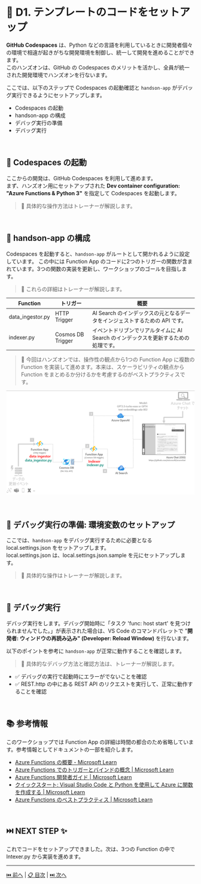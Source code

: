 # 🧪 D1. テンプレートのコードをセットアップ

**GitHub Codespaces** は、Python などの言語を利用しているときに開発者個々の環境で相違が起きがちな開発環境を制御し、統一して開発を進めることができます。  
このハンズオンは、GitHub の Codespaces のメリットを活かし、全員が統一された開発環境でハンズオンを行ないます。

ここでは、以下のステップで Codespaces の起動確認と `handson-app` がデバッグ実行できるようにセットアップします。

- Codespaces の起動
- handson-app の構成
- デバッグ実行の準備
- デバッグ実行

<br>

## 🔖 Codespaces の起動

ここからの開発は、GitHub Codespaces を利用して進めます。  
まず、ハンズオン用にセットアップされた **Dev container configuration: "Azure Functions & Python 3"** を指定して Codespaces を起動します。

> 📝 具体的な操作方法はトレーナーが解説します。

<br>

## 🔖 handson-app の構成

Codespaces を起動すると、`handson-app` がルートとして開かれるように設定しています。 この中には Function App のコードに2つのトリガーの関数が含まれています。3つの関数の実装を更新し、ワークショップのゴールを目指します。

> 📝 これらの詳細はトレーナーが解説します。


Function | トリガー | 概要
--- | --- | ---
data_ingestor.py | HTTP Trigger | AI Search のインデックスの元となるデータをインジェストするための API です。
indexer.py | Cosmos DB Trigger| イベントドリブンでリアルタイムに AI Search のインデックスを更新するための処理です。

> 📝 今回はハンズオンでは、操作性の観点から1つの Function App に複数の Function を実装して進めます。本来は、スケーラビリティの観点から Function をまとめるか分けるかを考慮するのがベストプラクティスです。

![image](./images/4-2-1.png)

<br>

## 🔖 デバッグ実行の準備: 環境変数のセットアップ

ここでは、`handson-app` をデバッグ実行するために必要となる local.settings.json をセットアップします。  
local.settings.json は、local.settings.json.sample を元にセットアップします。

> 📝 具体的な操作はトレーナーが解説します。

<br>

## 🔖 デバッグ実行

デバッグ実行をします。デバッグ開始時に「タスク 'func: host start' を見つけられませんでした。」が表示された場合は、VS Code のコマンドパレットで "**開発者: ウィンドウの再読み込み" (Developer: Reload Window)** を行ないます。

以下のポイントを参考に `handson-app` が正常に動作することを確認します。

> 📝 具体的なデバッグ方法と確認方法は、トレーナーが解説します。

- ✅ デバッグの実行で起動時にエラーがでないことを確認
- ✅ REST.http の中にある REST API のリクエストを実行して、正常に動作することを確認

<br>

## 📚 参考情報

このワークショップでは Function App の詳細は時間の都合のため省略しています。参考情報としてドキュメントの一部を紹介します。

- [Azure Functions の概要 - Microsoft Learn](https://learn.microsoft.com/ja-jp/azure/azure-functions/functions-overview?pivots=programming-language-python)
- [Azure Functions でのトリガーとバインドの概念 | Microsoft Learn](https://learn.microsoft.com/ja-jp/azure/azure-functions/functions-triggers-bindings?tabs=isolated-process%2Cpython-v2&pivots=programming-language-python)
- [Azure Functions 開発者ガイド | Microsoft Learn](https://learn.microsoft.com/ja-jp/azure/azure-functions/functions-reference?tabs=blob&pivots=programming-language-python)
- [クイックスタート: Visual Studio Code と Python を使用して Azure に関数を作成する | Microsoft Learn](https://learn.microsoft.com/ja-jp/azure/azure-functions/create-first-function-vs-code-python?pivots=python-mode-decorators)
- [Azure Functions のベストプラクティス | Microsoft Learn](https://learn.microsoft.com/ja-jp/azure/azure-functions/functions-best-practices?tabs=csharp)

<br>

## ⏭️ NEXT STEP ✨

これでコードをセットアップできました。次は、3つの Function の中で Intexer.py から実装を進めます。

---

[⏮️ 前へ](./setup-azure-resources.md) | [📋 目次](../README.md) | [⏭️ 次へ](./implement-indexer.md)
